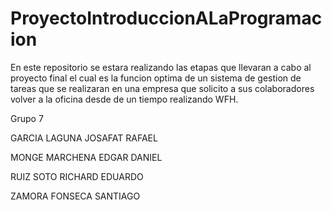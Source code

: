 # ProyectoIntroduccionALaProgramacion
En este repositorio se estara realizando las etapas que llevaran a cabo al proyecto final el cual es la funcion optima de un sistema de gestion de tareas que se realizaran en una empresa que solicito a sus colaboradores volver a la oficina desde de un tiempo realizando WFH.


Grupo 7


GARCIA LAGUNA JOSAFAT RAFAEL

MONGE MARCHENA EDGAR DANIEL

RUIZ SOTO RICHARD EDUARDO

ZAMORA FONSECA SANTIAGO
